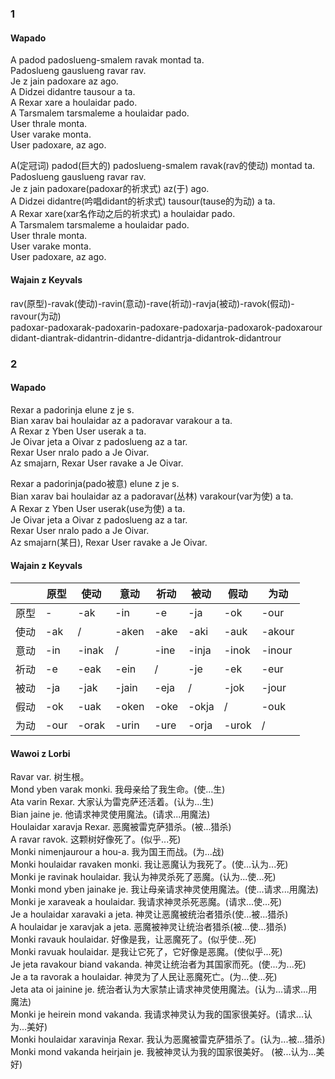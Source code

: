 # 
### 1
#### Wapado
A padod padoslueng-smalem ravak montad ta. <br>
Padoslueng gauslueng ravar rav. <br>
Je z jain padoxare az ago. <br>
A Didzei didantre tausour a ta. <br>
A Rexar xare a houlaidar pado. <br>
A Tarsmalem tarsmaleme a houlaidar pado. <br>
User thrale monta. <br>
User varake monta. <br>
User padoxare, az ago. <br>

A(定冠词) padod(巨大的) padoslueng-smalem ravak(rav的使动) montad ta. <br>
Padoslueng gauslueng ravar rav. <br>
Je z jain padoxare(padoxar的祈求式) az(于) ago. <br>
A Didzei didantre(吟唱didant的祈求式) tausour(tause的为动) a ta. <br>
A Rexar xare(xar名作动之后的祈求式) a houlaidar pado. <br>
A Tarsmalem tarsmaleme a houlaidar pado. <br>
User thrale monta. <br>
User varake monta. <br>
User padoxare, az ago. <br>

#### Wajain z Keyvals
rav(原型)-ravak(使动)-ravin(意动)-rave(祈动)-ravja(被动)-ravok(假动)-ravour(为动)<br>
padoxar-padoxarak-padoxarin-padoxare-padoxarja-padoxarok-padoxarour<br>
didant-diantrak-didantrin-didantre-didantrja-didantrok-didantrour<br>

### 2
#### Wapado
Rexar a padorinja elune z je s. <br>
Bian xarav bai houlaidar az a padoravar varakour a ta. <br>
A Rexar z Yben User userak a ta. <br>
Je Oivar jeta a Oivar z padoslueng az a tar. <br>
Rexar User nralo pado a Je Oivar. <br>
Az smajarn, Rexar User ravake a Je Oivar. <br>

Rexar a padorinja(pado被意) elune z je s. <br>
Bian xarav bai houlaidar az a padoravar(丛林) varakour(var为使) a ta. <br>
A Rexar z Yben User userak(use为使) a ta. <br>
Je Oivar jeta a Oivar z padoslueng az a tar. <br>
Rexar User nralo pado a Je Oivar. <br>
Az smajarn(某日), Rexar User ravake a Je Oivar. <br>

#### Wajain z Keyvals
||原型|使动|意动|祈动|被动|假动|为动|
|----|----|----|----|----|----|----|----|
|原型|-|-ak|-in|-e|-ja|-ok|-our|
|使动|-ak|/|-aken|-ake|-aki|-auk|-akour|
|意动|-in|-inak|/|-ine|-inja|-inok|-inour|
|祈动|-e|-eak|-ein|/|-je|-ek|-eur|
|被动|-ja|-jak|-jain|-eja|/|-jok|-jour|
|假动|-ok|-uak|-oken|-oke|-okja|/|-ouk|
|为动|-our|-orak|-urin|-ure|-orja|-urok|/|

#### Wawoi z Lorbi
Ravar var. 树生根。 <br>
Mond yben varak monki. 我母亲给了我生命。(使...生)<br>
Ata varin Rexar. 大家认为雷克萨还活着。(认为...生) <br>
Bian jaine je. 他请求神灵使用魔法。(请求...用魔法) <br>
Houlaidar xaravja Rexar. 恶魔被雷克萨猎杀。(被...猎杀) <br>
A ravar ravok. 这颗树好像死了。(似乎...死) <br>
Monki nimenjaurour a hou-a. 我为国王而战。(为...战) <br>
Monki houlaidar ravaken monki. 我让恶魔认为我死了。(使...认为...死)<br>
Monki je ravinak houlaidar. 我认为神灵杀死了恶魔。(认为...使...死) <br>
Monki mond yben jainake je. 我让母亲请求神灵使用魔法。(使...请求...用魔法) <br>
Monki je xaraveak a houlaidar. 我请求神灵杀死恶魔。(请求...使...死) <br>
Je a houlaidar xaravaki a jeta. 神灵让恶魔被统治者猎杀(使...被...猎杀) <br>
A houlaidar je xaravjak a jeta. 恶魔被神灵让统治者猎杀(被...使...猎杀) <br>
Monki ravauk houlaidar. 好像是我，让恶魔死了。(似乎使...死) <br>
Monki ravuak houlaidar. 是我让它死了，它好像是恶魔。(使似乎...死) <br>
Je jeta ravakour biand vakanda. 神灵让统治者为其国家而死。(使...为...死) <br>
Je a ta ravorak a houlaidar. 神灵为了人民让恶魔死亡。(为...使...死) <br>
Jeta ata oi jainine je. 统治者认为大家禁止请求神灵使用魔法。(认为...请求...用魔法) <br>
Monki je heirein mond vakanda. 我请求神灵认为我的国家很美好。(请求...认为...美好) <br>
Monki houlaidar xaravinja Rexar. 我认为恶魔被雷克萨猎杀了。(认为...被...猎杀) <br>
Monki mond vakanda heirjain je. 我被神灵认为我的国家很美好。 (被...认为...美好) <br>

